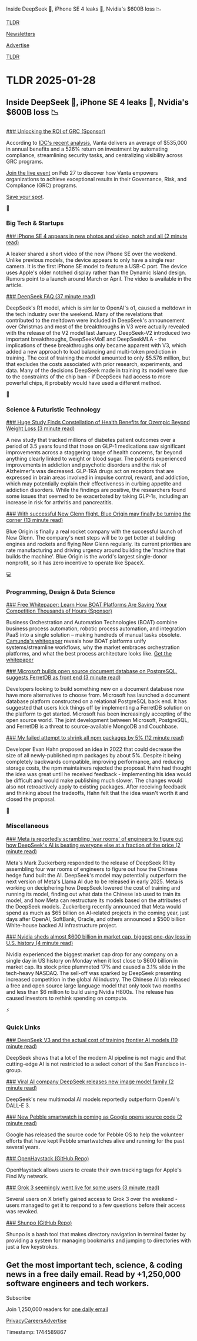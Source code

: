 Inside DeepSeek 🤖, iPhone SE 4 leaks 📱, Nvidia's $600B loss 📉

[TLDR](/)

[Newsletters](/newsletters)

[Advertise](https://advertise.tldr.tech/)

[TLDR](/)

# TLDR 2025-01-28

## Inside DeepSeek 🤖, iPhone SE 4 leaks 📱, Nvidia's $600B loss 📉

### 

[### Unlocking the ROI of GRC (Sponsor)](https://www.vanta.com/webinars/business-value-of-vanta?utm_campaign=idc-business-value&amp;utm_source=tldr&amp;utm_medium=newsletter)

According to [IDC's recent analysis](https://www.vanta.com/lp/idc-business-value-roi-white-paper?utm_campaign=idc-business-value&utm_source=tldr&utm_medium=newsletter), Vanta delivers an average of $535,000 in annual benefits and a 526% return on investment by automating compliance, streamlining security tasks, and centralizing visibility across GRC programs.

[Join the live event](https://www.vanta.com/webinars/business-value-of-vanta?utm_campaign=idc-business-value&utm_source=tldr&utm_medium=newsletter) on Feb 27 to discover how Vanta empowers organizations to achieve exceptional results in their Governance, Risk, and Compliance (GRC) programs.

[Save your spot](https://www.vanta.com/webinars/business-value-of-vanta?utm_campaign=idc-business-value&utm_source=tldr&utm_medium=newsletter).

📱

### Big Tech & Startups

[### iPhone SE 4 appears in new photos and video, notch and all (2 minute read)](https://www.theverge.com/2025/1/27/24352767/iphone-se-4-leak-photos-videos-dummy-notch-dynamic-island-camera?utm_source=tldrnewsletter)

A leaker shared a short video of the new iPhone SE over the weekend. Unlike previous models, the device appears to only have a single rear camera. It is the first iPhone SE model to feature a USB-C port. The device uses Apple's older notched display rather than the Dynamic Island design. Rumors point to a launch around March or April. The video is available in the article.

[### DeepSeek FAQ (37 minute read)](https://stratechery.com/2025/deepseek-faq/?utm_source=tldrnewsletter)

DeepSeek's R1 model, which is similar to OpenAI's o1, caused a meltdown in the tech industry over the weekend. Many of the revelations that contributed to the meltdown were included in DeepSeek's announcement over Christmas and most of the breakthroughs in V3 were actually revealed with the release of the V2 model last January. DeepSeek-V2 introduced two important breakthroughs, DeepSeekMoE and DeepSeekMLA - the implications of these breakthroughs only became apparent with V3, which added a new approach to load balancing and multi-token prediction in training. The cost of training the model amounted to only $5.576 million, but that excludes the costs associated with prior research, experiments, and data. Many of the decisions DeepSeek made in training its model were due to the constraints of the chip ban - if DeepSeek had access to more powerful chips, it probably would have used a different method.

🚀

### Science & Futuristic Technology

[### Huge Study Finds Constellation of Health Benefits for Ozempic Beyond Weight Loss (3 minute read)](https://futurism.com/neoscope/glp-1-ozempic-benefits-map?utm_source=tldrnewsletter)

A new study that tracked millions of diabetes patient outcomes over a period of 3.5 years found that those on GLP-1 medications saw significant improvements across a staggering range of health concerns, far beyond anything clearly linked to weight or blood sugar. The patients experienced improvements in addiction and psychotic disorders and the risk of Alzheimer's was decreased. GLP-1RA drugs act on receptors that are expressed in brain areas involved in impulse control, reward, and addiction, which may potentially explain their effectiveness in curbing appetite and addiction disorders. While the findings are positive, the researchers found some issues that seemed to be exacerbated by taking GLP-1s, including an increase in risk for arthritis and pancreatitis.

[### With successful New Glenn flight, Blue Origin may finally be turning the corner (13 minute read)](https://arstechnica.com/features/2025/01/after-the-success-of-new-glenn-blue-origin-to-focus-on-launching-frequently/?utm_source=tldrnewsletter)

Blue Origin is finally a real rocket company with the successful launch of New Glenn. The company's next steps will be to get better at building engines and rockets and flying New Glenn regularly. Its current priorities are rate manufacturing and driving urgency around building the 'machine that builds the machine'. Blue Origin is the world's largest single-donor nonprofit, so it has zero incentive to operate like SpaceX.

💻

### Programming, Design & Data Science

[### Free Whitepaper: Learn How BOAT Platforms Are Saving Your Competition Thousands of Hours (Sponsor)](https://page.camunda.com/wp-automation-leaders-guide-to-boat?utm_medium=paid_leadgen&amp;utm_source=tldr&amp;utm_campaign=Guide.AutomationLeadersGuidetoBOAT.24Q4.EN&amp;utm_content=jan_newsletter)

Business Orchestration and Automation Technologies (BOAT) combine business process automation, robotic process automation, and integration PaaS into a single solution – making hundreds of manual tasks obsolete. [Camunda's whitepaper](https://page.camunda.com/wp-automation-leaders-guide-to-boat?utm_medium=paid_leadgen&utm_source=tldr&utm_campaign=Guide.AutomationLeadersGuidetoBOAT.24Q4.EN&utm_content=jan_newsletter) reveals how BOAT platforms unify systems/streamline workflows, why the market embraces orchestration platforms, and what the best process architecture looks like. [Get the whitepaper](https://page.camunda.com/wp-automation-leaders-guide-to-boat?utm_medium=paid_leadgen&utm_source=tldr&utm_campaign=Guide.AutomationLeadersGuidetoBOAT.24Q4.EN&utm_content=jan_newsletter)

[### Microsoft builds open source document database on PostgreSQL, suggests FerretDB as front end (3 minute read)](https://www.theregister.com/2025/01/27/microsoft_builds_open_source_document/?utm_source=tldrnewsletter)

Developers looking to build something new on a document database now have more alternatives to choose from. Microsoft has launched a document database platform constructed on a relational PostgreSQL back end. It has suggested that users kick things off by implementing a FerretDB solution on the platform to get started. Microsoft has been increasingly accepting of the open source world. The joint development between Microsoft, PostgreSQL, and FerretDB is a threat to source-available MongoDB and Couchbase.

[### My failed attempt to shrink all npm packages by 5% (12 minute read)](https://evanhahn.com/my-failed-attempt-to-shrink-all-npm-packages-by-5-percent/?utm_source=tldrnewsletter)

Developer Evan Hahn proposed an idea in 2022 that could decrease the size of all newly-published npm packages by about 5%. Despite it being completely backwards compatible, improving performance, and reducing storage costs, the npm maintainers rejected the proposal. Hahn had thought the idea was great until he received feedback - implementing his idea would be difficult and would make publishing much slower. The changes would also not retroactively apply to existing packages. After receiving feedback and thinking about the tradeoffs, Hahn felt that the idea wasn't worth it and closed the proposal.

🎁

### Miscellaneous

[### Meta is reportedly scrambling ‘war rooms' of engineers to figure out how DeepSeek's AI is beating everyone else at a fraction of the price (2 minute read)](https://www.msn.com/en-us/money/other/meta-is-reportedly-scrambling-war-rooms-of-engineers-to-figure-out-how-deepseek-s-ai-is-beating-everyone-else-at-a-fraction-of-the-price/ar-AA1xXuJY?ocid=a2hs&amp;utm_source=tldrnewsletter)

Meta's Mark Zuckerberg responded to the release of DeepSeek R1 by assembling four war rooms of engineers to figure out how the Chinese hedge fund built the AI. DeepSeek's model may potentially outperform the next version of Meta's Llama AI due to be released in early 2025. Meta is working on deciphering how DeepSeek lowered the cost of training and running its model, finding out what data the Chinese lab used to train its model, and how Meta can restructure its models based on the attributes of the DeepSeek models. Zuckerberg recently announced that Meta would spend as much as $65 billion on AI-related projects in the coming year, just days after OpenAI, SoftBank, Oracle, and others announced a $500 billion White-house backed AI infrastructure project.

[### Nvidia sheds almost $600 billion in market cap, biggest one-day loss in U.S. history (4 minute read)](https://www.cnbc.com/2025/01/27/nvidia-sheds-almost-600-billion-in-market-cap-biggest-drop-ever.html?utm_source=tldrnewsletter)

Nvidia experienced the biggest market cap drop for any company on a single day in US history on Monday when it lost close to $600 billion in market cap. Its stock price plummeted 17% and caused a 3.1% slide in the tech-heavy NASDAQ. The sell-off was sparked by DeepSeek presenting increased competition in the global AI industry. The Chinese AI lab released a free and open source large language model that only took two months and less than $6 million to build using Nvidia H800s. The release has caused investors to rethink spending on compute.

⚡

### Quick Links

[### DeepSeek V3 and the actual cost of training frontier AI models (19 minute read)](https://www.interconnects.ai/p/deepseek-v3-and-the-actual-cost-of?utm_source=tldrnewsletter)

DeepSeek shows that a lot of the modern AI pipeline is not magic and that cutting-edge AI is not restricted to a select cohort of the San Francisco in-group.

[### Viral AI company DeepSeek releases new image model family (2 minute read)](https://techcrunch.com/2025/01/27/viral-ai-company-deepseek-releases-new-image-model-family/?utm_source=tldrnewsletter)

DeepSeek's new multimodal AI models reportedly outperform OpenAI's DALL-E 3.

[### New Pebble smartwatch is coming as Google opens source code (2 minute read)](https://9to5google.com/2025/01/27/pebble-smartwatch-2025-google-open-source-code/?utm_source=tldrnewsletter)

Google has released the source code for Pebble OS to help the volunteer efforts that have kept Pebble smartwatches alive and running for the past several years.

[### OpenHaystack (GitHub Repo)](https://github.com/seemoo-lab/openhaystack?utm_source=tldrnewsletter)

OpenHaystack allows users to create their own tracking tags for Apple's Find My network.

[### Grok 3 seemingly went live for some users (3 minute read)](https://techcrunch.com/2025/01/27/grok-3-seemingly-went-live-for-some-users/?utm_source=tldrnewsletter)

Several users on X briefly gained access to Grok 3 over the weekend - users managed to get it to respond to a few questions before their access was revoked.

[### Shunpo (GitHub Repo)](https://github.com/egurapha/Shunpo?utm_source=tldrnewsletter)

Shunpo is a bash tool that makes directory navigation in terminal faster by providing a system for managing bookmarks and jumping to directories with just a few keystrokes.

## Get the most important tech, science, & coding news in a free daily email. Read by +1,250,000 software engineers and tech workers.

Subscribe

Join 1,250,000 readers for [one daily email](/api/latest/tech)

[Privacy](/privacy)[Careers](https://jobs.ashbyhq.com/tldr.tech)[Advertise](/tech/advertise)

Timestamp: 1744589867